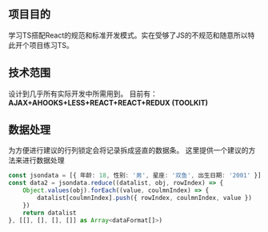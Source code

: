 ## 项目目的
学习TS搭配React的规范和标准开发模式。实在受够了JS的不规范和随意所以特此开个项目练习TS。
## 技术范围
设计到几乎所有实际开发中所需用到。
目前有：
    **AJAX+AHOOKS+LESS+REACT+REACT+REDUX (TOOLKIT)**
## 数据处理
为方便进行建议的行列锁定会将记录拆成竖直的数据条。
这里提供一个建议的方法来进行数据处理

```ts
const jsondata = [{ 年龄: 18, 性别: '男', 星座: '双鱼', 出生日期: '2001' }]
const data2 = jsondata.reduce((datalist, obj, rowIndex) => {
    Object.values(obj).forEach((value, coulmnIndex) => {
        datalist[coulmnIndex].push({ rowIndex, coulmnIndex, value })
    })
    return datalist
}, [[], [], [], []] as Array<dataFormat[]>)
```

